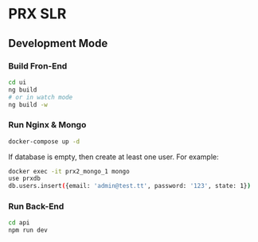 # PRX SLR

## Development Mode

### Build Fron-End

```bash
cd ui
ng build
# or in watch mode
ng build -w
```

### Run Nginx & Mongo

```bash
docker-compose up -d
```

If database is empty, then create at least one user.
For example:

```bash
docker exec -it prx2_mongo_1 mongo
use prxdb
db.users.insert({email: 'admin@test.tt', password: '123', state: 1})
```

### Run Back-End 

```bash
cd api
npm run dev
```
